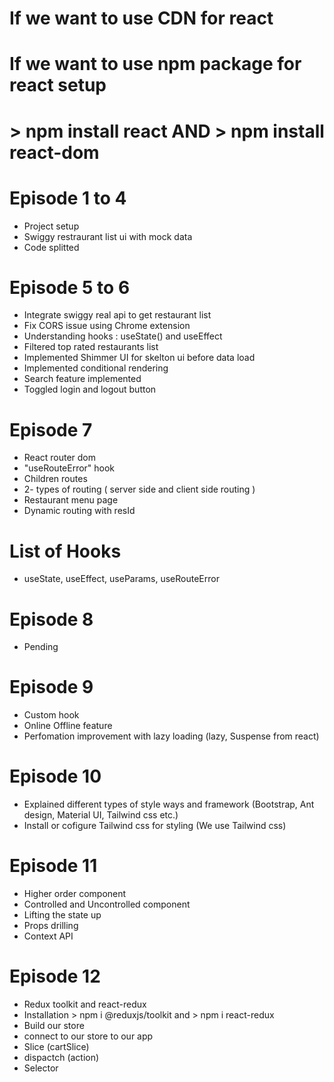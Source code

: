 # If we want to use CDN for react 

# <script crossorigin src="https://unpkg.com/react@18/umd/react.development.js"></script>
# <script crossorigin src="https://unpkg.com/react-dom@18/umd/react-dom.development.js"></script>

# If we want to use npm package for react setup
# > npm install react     AND    > npm install react-dom


# Episode 1 to 4 
  - Project setup 
  - Swiggy restraurant list ui with mock data 
  - Code splitted

# Episode 5 to 6
  - Integrate swiggy real api to get restaurant list
  - Fix CORS issue using Chrome extension
  - Understanding hooks : useState() and useEffect
  - Filtered top rated restaurants list
  - Implemented Shimmer UI for skelton ui before data load
  - Implemented conditional rendering
  - Search feature implemented
  - Toggled login and logout button

# Episode 7 
  - React router dom
  - "useRouteError" hook
  - Children routes
  - 2- types of routing ( server side and client side routing )
  - Restaurant menu page
  - Dynamic routing with resId


# List of Hooks 
  - useState, useEffect, useParams, useRouteError

# Episode 8
  - Pending

# Episode 9
  - Custom hook
  - Online Offline feature
  - Perfomation improvement with lazy loading  (lazy, Suspense from react)

# Episode 10
  - Explained different types of style ways and framework (Bootstrap, Ant design, Material UI, Tailwind css etc.)
  - Install or cofigure Tailwind css for styling  (We use Tailwind css)

# Episode 11
 - Higher order component
 - Controlled and Uncontrolled component
 - Lifting the state up
 - Props drilling
 - Context API

# Episode 12
 - Redux toolkit and react-redux
 - Installation    > npm i @reduxjs/toolkit     and    > npm i react-redux
 - Build our store
 - connect to our store to our app
 - Slice (cartSlice)
 - dispactch (action)
 - Selector
